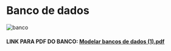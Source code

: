 # Banco de dados 

![banco](https://user-images.githubusercontent.com/103187575/203287719-1e9aff1a-948f-4c15-bb82-ed73f9707f76.JPG)

#### LINK PARA PDF DO BANCO: [Modelar bancos de dados (1).pdf](https://github.com/samuelllopes/Projeto-Fix-IT/files/10066347/Modelar.bancos.de.dados.1.pdf)

